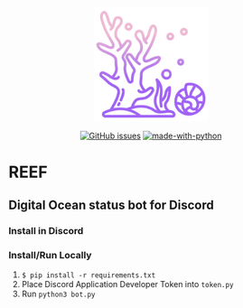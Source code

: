 <p align="center"><img width=40% src="https://raw.githubusercontent.com/leblanck/reef/main/resources/reef.png"></p>

<div align="center">

<a href="">![GitHub issues](https://img.shields.io/github/issues-raw/leblanck/reef.svg)</a>
<a href="">![made-with-python](https://img.shields.io/badge/Made%20With-Python-yellow.svg)</a>

</div>

# REEF

## Digital Ocean status bot for Discord

### Install in Discord


### Install/Run Locally

1. `$ pip install -r requirements.txt`
2. Place Discord Application Developer Token into `token.py` 
3. Run `python3 bot.py`

